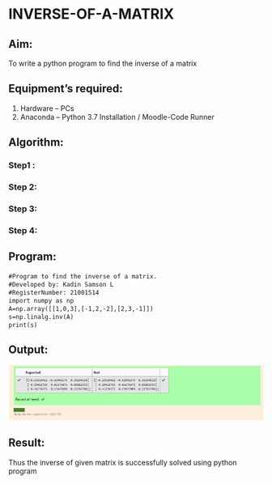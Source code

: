 # INVERSE-OF-A-MATRIX
## Aim:
To write a python program to find the inverse of a matrix
## Equipment’s required:
1. 	Hardware – PCs
2. 	Anaconda – Python 3.7 Installation / Moodle-Code Runner
## Algorithm:
### Step1 : 
### Step 2: 
### Step 3: 
### Step 4: 

## Program:
``` 
#Program to find the inverse of a matrix.
#Developed by: Kadin Samson L
#RegisterNumber: 21001514
import numpy as np
A=np.array([[1,0,3],[-1,2,-2],[2,3,-1]])
s=np.linalg.inv(A)
print(s) 
```
## Output:
![github logo](maths3.png)
## Result:
Thus the inverse of given matrix is successfully solved using python program

